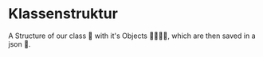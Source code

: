 # Klassenstruktur
A Structure of our class 🏫 with it's Objects 👨‍🎓👩‍🎓, which are then saved in a json 📃.
